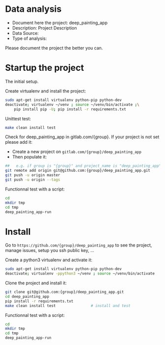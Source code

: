 # Data analysis
- Document here the project: deep_painting_app
- Description: Project Description
- Data Source:
- Type of analysis:

Please document the project the better you can.

# Startup the project

The initial setup.

Create virtualenv and install the project:
```bash
sudo apt-get install virtualenv python-pip python-dev
deactivate; virtualenv ~/venv ; source ~/venv/bin/activate ;\
    pip install pip -U; pip install -r requirements.txt
```

Unittest test:
```bash
make clean install test
```

Check for deep_painting_app in gitlab.com/{group}.
If your project is not set please add it:

- Create a new project on `gitlab.com/{group}/deep_painting_app`
- Then populate it:

```bash
##   e.g. if group is "{group}" and project_name is "deep_painting_app"
git remote add origin git@github.com:{group}/deep_painting_app.git
git push -u origin master
git push -u origin --tags
```

Functionnal test with a script:

```bash
cd
mkdir tmp
cd tmp
deep_painting_app-run
```

# Install

Go to `https://github.com/{group}/deep_painting_app` to see the project, manage issues,
setup you ssh public key, ...

Create a python3 virtualenv and activate it:

```bash
sudo apt-get install virtualenv python-pip python-dev
deactivate; virtualenv -ppython3 ~/venv ; source ~/venv/bin/activate
```

Clone the project and install it:

```bash
git clone git@github.com:{group}/deep_painting_app.git
cd deep_painting_app
pip install -r requirements.txt
make clean install test                # install and test
```
Functionnal test with a script:

```bash
cd
mkdir tmp
cd tmp
deep_painting_app-run
```
